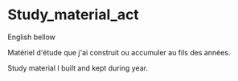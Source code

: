 # Study_material_act

English bellow

Matériel d'étude que j'ai construit ou accumuler au fils des années.


Study material I built and kept during year.
